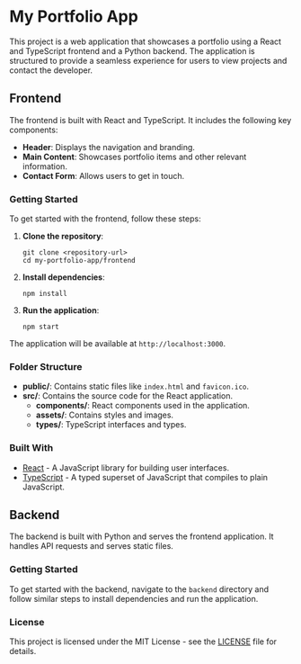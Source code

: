 # My Portfolio App

This project is a web application that showcases a portfolio using a React and TypeScript frontend and a Python backend. The application is structured to provide a seamless experience for users to view projects and contact the developer.

## Frontend

The frontend is built with React and TypeScript. It includes the following key components:

- **Header**: Displays the navigation and branding.
- **Main Content**: Showcases portfolio items and other relevant information.
- **Contact Form**: Allows users to get in touch.

### Getting Started

To get started with the frontend, follow these steps:

1. **Clone the repository**:
   ```
   git clone <repository-url>
   cd my-portfolio-app/frontend
   ```

2. **Install dependencies**:
   ```
   npm install
   ```

3. **Run the application**:
   ```
   npm start
   ```

The application will be available at `http://localhost:3000`.

### Folder Structure

- **public/**: Contains static files like `index.html` and `favicon.ico`.
- **src/**: Contains the source code for the React application.
  - **components/**: React components used in the application.
  - **assets/**: Contains styles and images.
  - **types/**: TypeScript interfaces and types.

### Built With

- [React](https://reactjs.org/) - A JavaScript library for building user interfaces.
- [TypeScript](https://www.typescriptlang.org/) - A typed superset of JavaScript that compiles to plain JavaScript.

## Backend

The backend is built with Python and serves the frontend application. It handles API requests and serves static files.

### Getting Started

To get started with the backend, navigate to the `backend` directory and follow similar steps to install dependencies and run the application.

### License

This project is licensed under the MIT License - see the [LICENSE](LICENSE) file for details.